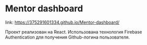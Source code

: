 # Mentor dashboard
link: https://375291601334.github.io/Mentor-dashboard/

Проект реализован на React. Использована технология Firebase Authentication для получения Github-логина пользователя.
